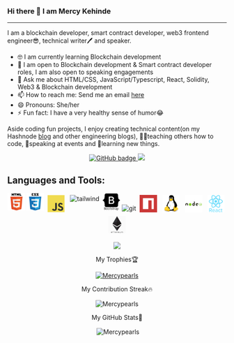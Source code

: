 ### Hi there 👋 I am Mercy Kehinde

***

I am a blockchain developer, smart contract developer, web3 frontend engineer😎, technical writer🖊️ and speaker.

- 🤓 I am currently learning Blockchain development
- 🤔 I am open to Blockchain development & Smart contract developer roles, I am also open to speaking engagements
- 💬 Ask me about HTML/CSS, JavaScript/Typescript, React, Solidity, Web3 & Blockchain development
- 📫 How to reach me: Send me an email [here](merciepearls@gmail.com)  
- 😄 Pronouns: She/her
- ⚡ Fun fact: I have a very healthy sense of humor😂

Aside coding fun projects, I enjoy creating technical content(on my Hashnode [blog](https://pearls.hashnode.dev/) and other engineering blogs), 👩‍🏫teaching others how to code, 🎤speaking at events and 📖learning new things. 

<p align="center">
  
  <a href="https://github.com/Mercypearls/?tab=followers">
    <img src="https://img.shields.io/github/followers/Mercypearls?tab=followers?label=blue&logo=github&style=for-the-badge" alt="GitHub badge" />
  </a>
  
  <a href="https://discord.com/channels/@me">
    <img src="https://img.shields.io/discord/808727269400772638?color=green&logo=Discord&style=for-the-badge" />
  </a>
</p>



## Languages and Tools:



<p align="center">
   <img src="https://raw.githubusercontent.com/devicons/devicon/master/icons/html5/html5-original-wordmark.svg" alt="html5" width="40" height="40"/>
   <img src="https://raw.githubusercontent.com/devicons/devicon/master/icons/css3/css3-original-wordmark.svg" alt="css3" width="40" height="40"/>
  <img src="https://raw.githubusercontent.com/devicons/devicon/master/icons/javascript/javascript-original.svg" alt="javascript" height="40" style="vertical-align:top; margin:4px"/>
  <img src="https://www.vectorlogo.zone/logos/tailwindcss/tailwindcss-icon.svg" alt="tailwind" height="40" style="vertical-align:top; margin:4px"/>
   <img src="https://raw.githubusercontent.com/devicons/devicon/master/icons/bootstrap/bootstrap-plain-wordmark.svg" alt="bootstrap" width="40" height="40"/>
   <img src="https://www.vectorlogo.zone/logos/git-scm/git-scm-icon.svg" alt="git" width="40" height="40"/>
  <img src="https://raw.githubusercontent.com/github/explore/80688e429a7d4ef2fca1e82350fe8e3517d3494d/topics/npm/npm.png" alt="NPM" height="40" style="vertical-align:top; margin:4px">
  <img src="https://raw.githubusercontent.com/devicons/devicon/master/icons/linux/linux-original.svg" alt="linux" height="40" style="vertical-align:top; margin:4px"/>
     <img src="https://raw.githubusercontent.com/devicons/devicon/master/icons/nodejs/nodejs-original-wordmark.svg" alt="nodejs" height="40" style="vertical-align:top; margin:4px"/>
  <img src="https://raw.githubusercontent.com/devicons/devicon/master/icons/react/react-original-wordmark.svg" alt="react" height="40" style="vertical-align:top; margin:4px"/>
 <img src="https://raw.githubusercontent.com/github/explore/80688e429a7d4ef2fca1e82350fe8e3517d3494d/topics/ethereum/ethereum.png" alt="cpp" height="40"
    style="vertical-align:top; margin: 4px">
 
</p>
 <div align="center">
 <img align="center" width=690em src="https://github-readme-stats.vercel.app/api/top-langs/?username=Mercypearls&layout=compact&langs_count=7&theme=dark"/>
</div>
  <p align="center"> My Trophies🏆</p>
<p align="center"> <a href="https://github.com/ryo-ma/github-profile-trophy"><img src="https://github-profile-trophy.vercel.app/?username=Mercypearls" alt="Mercypearls" /></a> </p>
  
  <p align="center">My Contribution Streak🔥</p>
 <p align="center"><img align="center" src="https://github-readme-streak-stats.herokuapp.com/?user=Mercypearls&" alt="Mercypearls" /></p>
  
  <p align="center">  My GitHub Stats🚀 </p>
  
  <p align="center">&nbsp;<img align="center" src="https://github-readme-stats.vercel.app/api?username=Mercypearls&show_icons=true&locale=en" alt="Mercypearls" /></p>
  


